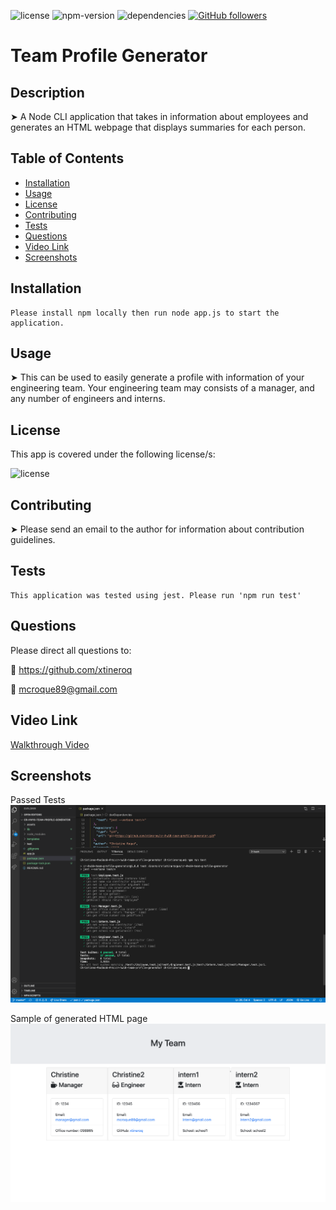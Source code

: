 
  ![license](https://img.shields.io/badge/license-ISC-brightgreen)
  ![npm-version](https://img.shields.io/npm/v/npm?color=orange)
  ![dependencies](https://img.shields.io/david/xtineroq/cr-hw9-readme-generator?color=blue)
  [![GitHub followers](https://img.shields.io/github/followers/xtineroq.svg?style=social&label=Followers)](https://github.com/xtineroq?tab=followers)
  
  # Team Profile Generator

  ## Description
  ➤ A Node CLI application that takes in information about employees and generates an HTML webpage that displays summaries for each person.

  ## Table of Contents
  * [Installation](#installation)
  * [Usage](#usage)
  * [License](#license)
  * [Contributing](#contributing)
  * [Tests](#tests)
  * [Questions](#questions)
  * [Video Link](#video-link)
  * [Screenshots](#screenshots)

  ## Installation
  ```
  Please install npm locally then run node app.js to start the application.
  ```
  
  ## Usage
  ➤ This can be used to easily generate a profile with information of your engineering team. Your engineering team may consists of a manager, and any number of engineers and interns.

  ## License
  This app is covered under the following license/s:

  ![license](https://img.shields.io/badge/license-ISC-brightgreen)

  ## Contributing
  ➤ Please send an email to the author for information about contribution guidelines.

  ## Tests
  ```
  This application was tested using jest. Please run 'npm run test'
  ```

  ## Questions
  Please direct all questions to:

  👤 https://github.com/xtineroq

  📧 mcroque89@gmail.com
  
  ## Video Link
  [Walkthrough Video](https://www.loom.com/share/611d52552a3c4674b7538393767058a8)

  ## Screenshots
  Passed Tests
  ![test-image](./assets/tests.png)

  Sample of generated HTML page
  ![profile-image](./assets/genhtml.png)